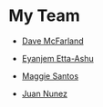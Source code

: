 # My Team
* [Dave McFarland](dave_mcfarland.md)

* [Eyanjem Etta-Ashu](Eyanjem_etta-ashu.md)

* [Maggie Santos](maggie_santos.md)

* [Juan Nunez](juan_nunez.md)


